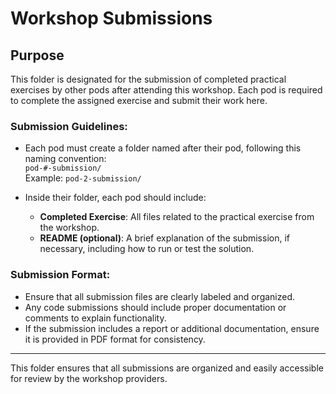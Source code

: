 # Workshop Submissions

## Purpose

This folder is designated for the submission of completed practical exercises by other pods after attending this workshop. Each pod is required to complete the assigned exercise and submit their work here.

### Submission Guidelines:

- Each pod must create a folder named after their pod, following this naming convention:  
  `pod-#-submission/`  
  Example: `pod-2-submission/`
  
- Inside their folder, each pod should include:
  - **Completed Exercise**: All files related to the practical exercise from the workshop.
  - **README (optional)**: A brief explanation of the submission, if necessary, including how to run or test the solution.

### Submission Format:

- Ensure that all submission files are clearly labeled and organized.
- Any code submissions should include proper documentation or comments to explain functionality.
- If the submission includes a report or additional documentation, ensure it is provided in PDF format for consistency.

---

This folder ensures that all submissions are organized and easily accessible for review by the workshop providers.

